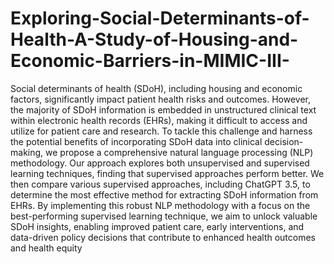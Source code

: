 # Exploring-Social-Determinants-of-Health-A-Study-of-Housing-and-Economic-Barriers-in-MIMIC-III-

Social determinants of health (SDoH), including housing 
and economic factors, significantly impact patient health 
risks and outcomes. However, the majority of SDoH 
information is embedded in unstructured clinical text 
within electronic health records (EHRs), making it difficult 
to access and utilize for patient care and research. To tackle 
this challenge and harness the potential benefits of 
incorporating SDoH data into clinical decision-making, we 
propose a comprehensive natural language processing 
(NLP) methodology. Our approach explores both 
unsupervised and supervised learning techniques, finding 
that supervised approaches perform better. We then 
compare various supervised approaches, including 
ChatGPT 3.5, to determine the most effective method for 
extracting SDoH information from EHRs. By 
implementing this robust NLP methodology with a focus 
on the best-performing supervised learning technique, we 
aim to unlock valuable SDoH insights, enabling improved 
patient care, early interventions, and data-driven policy 
decisions that contribute to enhanced health outcomes and 
health equity
